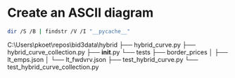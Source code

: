 # Create an ASCII diagram

```bash
dir /S /B | findstr /V /I "__pycache__"
```

C:\Users\pkoet\repos\bid3data\hybrid
├── hybrid_curve.py
├── hybrid_curve_collection.py
├── __init__.py
└── tests
    ├── border_prices
    │   ├── lt_emps.json
    │   └── lt_fwdvrv.json
    ├── test_hybrid_curve.py
    └── test_hybrid_curve_collection.py
